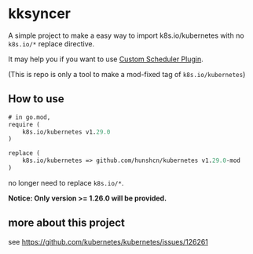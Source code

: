 # kksyncer

A simple project to make a easy way to import k8s.io/kubernetes with no `k8s.io/*` replace directive.

It may help you if you want to use [Custom Scheduler Plugin](https://github.com/kubernetes/enhancements/blob/master/keps/sig-scheduling/624-scheduling-framework/README.md#custom-scheduler-plugins-out-of-tree).

(This is repo is only a tool to make a mod-fixed tag of `k8s.io/kubernetes`)

## How to use

```go.mod
# in go.mod, 
require (
    k8s.io/kubernetes v1.29.0
)

replace (
    k8s.io/kubernetes => github.com/hunshcn/kubernetes v1.29.0-mod
)
```

no longer need to replace `k8s.io/*`.

**Notice: Only version >= 1.26.0 will be provided.**

## more about this project

see https://github.com/kubernetes/kubernetes/issues/126261
